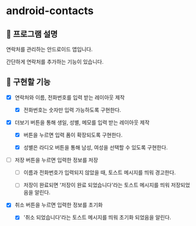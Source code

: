 # android-contacts

## 📄 프로그램 설명

연락처를 관리하는 안드로이드 앱입니다.

간단하게 연락처를 추가하는 기능이 있습니다.

## 🎯 구현할 기능

- [X] 연락처와 이름, 전화번호를 입력 받는 레이아웃 제작

    - [X] 전화번호는 숫자만 입력 가능하도록 구현한다.

- [X] 더보기 버튼을 통해 생일, 성별, 메모를 입력 받는 레이아웃 제작

    - [X] 버튼을 누르면 입력 폼이 확장되도록 구현한다.

    - [X] 성별은 라디오 버튼을 통해 남성, 여성을 선택할 수 있도록 구현한다.

- [ ] 저장 버튼을 누르면 입력한 정보를 저장
    
    - [ ] 이름과 전화번호가 입력되지 않았을 때, 토스트 메시지를 띄워 경고한다.
  
    - [ ] 저장이 완료되면 '저장이 완료 되었습니다'라는 토스트 메시지를 띄워 저장되었음을 알린다.

- [X] 취소 버튼을 누르면 입력한 정보를 초기화

    - [X] '취소 되었습니다'라는 토스트 메시지를 띄워 초기화 되었음을 알린다.